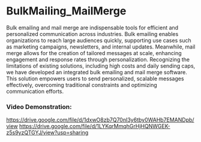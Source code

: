 # BulkMailing_MailMerge

Bulk emailing and mail merge are indispensable tools for efficient and personalized communication across industries. Bulk emailing enables organizations to reach large audiences quickly, supporting use cases such as marketing campaigns, newsletters, and internal updates. Meanwhile, mail merge allows for the creation of tailored messages at scale, enhancing engagement and response rates through personalization. Recognizing the limitations of existing solutions, including high costs and daily sending caps, we have developed an integrated bulk emailing and mail merge software. This solution empowers users to send personalized, scalable messages effectively, overcoming traditional constraints and optimizing communication efforts.


### Video Demonstration:
https://drive.google.com/file/d/1dxwO8zb7Q70nI3y6tby0WAHb7EMANDpb/view
https://drive.google.com/file/d/1LYKqrMmqhGrHjHQNWGEK-z5s9yzQTGYJ/view?usp=sharing
